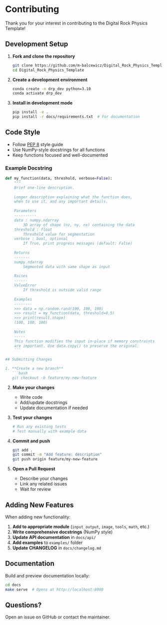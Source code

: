 # Contributing

Thank you for your interest in contributing to the Digital Rock Physics Template!

## Development Setup

1. **Fork and clone the repository**
   ```bash
   git clone https://github.com/m-balcewicz/Digital_Rock_Physics_Template.git
   cd Digital_Rock_Physics_Template
   ```

2. **Create a development environment**
   ```bash
   conda create -n drp_dev python=3.10
   conda activate drp_dev
   ```

3. **Install in development mode**
   ```bash
   pip install -e .
   pip install -r docs/requirements.txt  # For documentation
   ```

## Code Style

- Follow [PEP 8](https://pep8.org/) style guide
- Use NumPy-style docstrings for all functions
- Keep functions focused and well-documented

### Example Docstring

```python
def my_function(data, threshold, verbose=False):
    """
    Brief one-line description.
    
    Longer description explaining what the function does,
    when to use it, and any important details.
    
    Parameters
    ----------
    data : numpy.ndarray
        3D array of shape (nz, ny, nx) containing the data
    threshold : float
        Threshold value for segmentation
    verbose : bool, optional
        If True, print progress messages (default: False)
        
    Returns
    -------
    numpy.ndarray
        Segmented data with same shape as input
        
    Raises
    ------
    ValueError
        If threshold is outside valid range
        
    Examples
    --------
    >>> data = np.random.rand(100, 100, 100)
    >>> result = my_function(data, threshold=0.5)
    >>> print(result.shape)
    (100, 100, 100)
    
    Notes
    -----
    This function modifies the input in-place if memory constraints
    are important. Use data.copy() to preserve the original.
    ```

## Submitting Changes

1. **Create a new branch**
   ```bash
   git checkout -b feature/my-new-feature
   ```

2. **Make your changes**
   - Write code
   - Add/update docstrings
   - Update documentation if needed

3. **Test your changes**
   ```bash
   # Run any existing tests
   # Test manually with example data
   ```

4. **Commit and push**
   ```bash
   git add .
   git commit -m "Add feature: description"
   git push origin feature/my-new-feature
   ```

5. **Open a Pull Request**
   - Describe your changes
   - Link any related issues
   - Wait for review

## Adding New Features

When adding new functionality:

1. **Add to appropriate module** (`input_output`, `image`, `tools`, `math`, etc.)
2. **Write comprehensive docstrings** (NumPy style)
3. **Update API documentation** in `docs/api/`
4. **Add examples** to `examples/` folder
5. **Update CHANGELOG** in `docs/changelog.md`

## Documentation

Build and preview documentation locally:

```bash
cd docs
make serve  # Opens at http://localhost:8000
```

## Questions?

Open an issue on GitHub or contact the maintainer.
